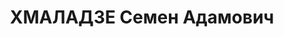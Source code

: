 ---
title: ХМАЛАДЗЕ Семен Адамович
description: провел многие годы в царских тюрьмах и ссылках. Еще в 1905 году он командовал
  боевой дружиной Красной гвардии в Баку, участвовал в боях с казаками и погромщиками.
  После победы Великого Октября С. А. Хмаладзе вновь командовал отрядами борцов за
  Советскую власть, был комиссаром 1-го Коммунистического бронепоезда имени В. И.
  Ленина, участвовал в боях с деникинцами. В 1920 году на Юго-Западном фронте командовал
  бронепоездом № 21, носящим имя его боевых друзей А. Джапаридзе и С. Шаумяна, воевал
  с белополяками. Когда этот бронепоезд был разбит в бою, Семен Адамович принимает
  под свое командование другой, получивший такое же почетное наименование. Этот бронепоезд
  участвовал в разгроме белых и банд зеленых на Северном Кавказе, в освобождении Грузии.
  За боевые заслуги С. А. Хмаладзе награжден орденами «Красное Знамя» РСФСР, Азербайджанской
  и Грузинской ССР, а позднее за мирный труд еще и орденом «Трудовое Красное Знамя»
  Грузинской республики .
---